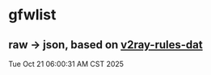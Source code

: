 # gfwlist
## raw -> json, based on [v2ray-rules-dat](https://github.com/Loyalsoldier/v2ray-rules-dat)
Tue Oct 21 06:00:31 AM CST 2025


